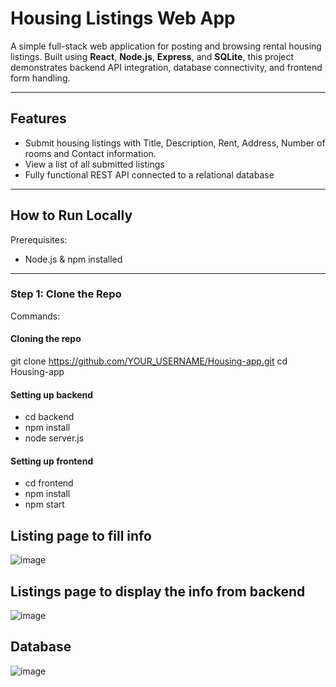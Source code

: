 # Housing Listings Web App

A simple full-stack web application for posting and browsing rental housing listings. Built using **React**, **Node.js**, **Express**, and **SQLite**, this project demonstrates backend API integration, database connectivity, and frontend form handling.

---

## Features

- Submit housing listings with Title, Description, Rent, Address, Number of rooms and Contact information.
- View a list of all submitted listings
- Fully functional REST API connected to a relational database

---

## How to Run Locally

Prerequisites:
- Node.js & npm installed

---

### Step 1: Clone the Repo

Commands:

#### Cloning the repo
git clone https://github.com/YOUR_USERNAME/Housing-app.git
cd Housing-app

#### Setting up backend
- cd backend
- npm install
- node server.js

#### Setting up frontend
- cd frontend
- npm install
- npm start

## Listing page to fill info

![image](https://github.com/user-attachments/assets/c3eec4ae-9443-4fd2-86dd-7e5698ce170e)

## Listings page to display the info from backend

![image](https://github.com/user-attachments/assets/0f2a5482-290b-45f2-a3c3-c5b503d7d7e2)

## Database
![image](https://github.com/user-attachments/assets/dfa03ccd-5fe6-41e0-8693-02f243083c49)

